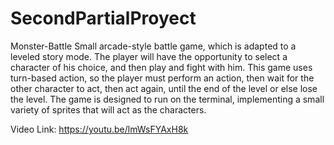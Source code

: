 # SecondPartialProyect

Monster-Battle
Small arcade-style battle game, which is adapted to a leveled story mode. The player will have the opportunity to select a character of his choice, and then play and fight with him. This game uses turn-based action, so the player must perform an action, then wait for the other character to act, then act again, until the end of the level or else lose the level.  The game is designed to run on the terminal, implementing a small variety of sprites that will act as the characters.

Video Link:
https://youtu.be/lmWsFYAxH8k

